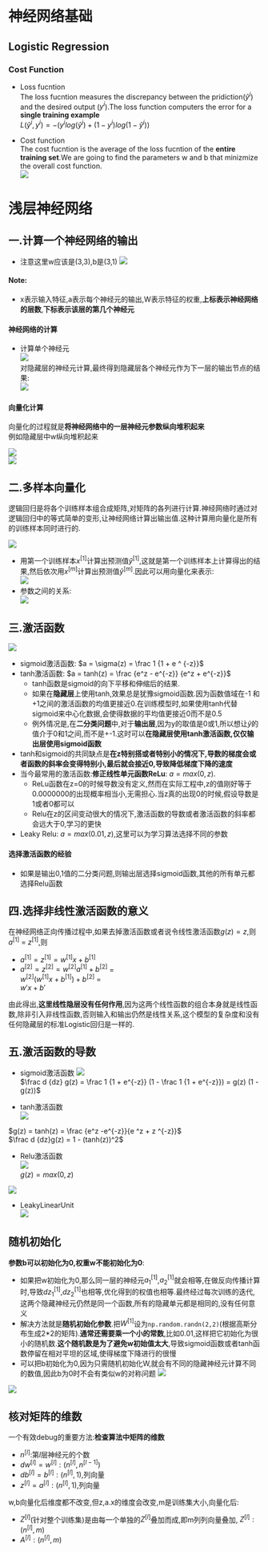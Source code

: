 # 神经网络基础

## Logistic Regression

### Cost Function  

* Loss fucntion  
The loss fucntion measures the discrepancy between the pridiction($\hat y ^ i$) and the desired output ($y^i$).The loss function computers the error for a **single training example**  
$L(\hat y ^ i,y^i) = -(y^i log(\hat y^i) + (1 - y^i) log(1 - \hat y^i))$

* Cost function  
The  cost fucntion is the average of the loss fucntion of the **entire training set**.We are going to find the parameters w and b that minizmize the overall cost function.   
 ![](https://ws1.sinaimg.cn/large/006QRhAtgy1fplwsx4ho6j30kr02pt8q.jpg)


# 浅层神经网络

## 一.计算一个神经网络的输出
* 注意这里w应该是(3,3),b是(3,1)
![](http://www.ai-start.com/dl2017/images/L1_week3_5.png)

#### Note:
* x表示输入特征,a表示每个神经元的输出,W表示特征的权重,**上标表示神经网络的层数**,**下标表示该层的第几个神经元**
#### 神经网络的计算
* 计算单个神经元  
![](http://www.ai-start.com/dl2017/images/L1_week3_6.png)  
对隐藏层的神经元计算,最终得到隐藏层各个神经元作为下一层的输出节点的结果:  
![](https://ws1.sinaimg.cn/large/006QRhAtly1fpo63z1t11j307x04tmx5.jpg)

#### 向量化计算

向量化的过程就是**将神经网络中的一层神经元参数纵向堆积起来**  
例如隐藏层中w纵向堆积起来

![](https://ws1.sinaimg.cn/large/006QRhAtly1fpo68faifbj306304et8j.jpg)  
![](https://ws1.sinaimg.cn/large/006QRhAtly1fpo6ibdxprj30b2059gln.jpg)

## 二.多样本向量化
逻辑回归是将各个训练样本组合成矩阵,对矩阵的各列进行计算.神经网络时通过对逻辑回归中的等式简单的变形,让神经网络计算出输出值.这种计算用向量化是所有的训练样本同时进行的.

![](http://www.ai-start.com/dl2017/images/L1_week3_8.png)  
* 用第一个训练样本$x^{[1]}$计算出预测值$\hat y^{[1]}$,这就是第一个训练样本上计算得出的结果,然后依次用$x^{[m]}$计算出预测值$\hat y^{[m]}$.因此可以用向量化来表示:  
![](https://ws1.sinaimg.cn/large/006QRhAtly1fpo6zhwrr5j30ax0cd0st.jpg)  
* 参数之间的关系:  
![](https://ws1.sinaimg.cn/large/006QRhAtly1fpo70n113nj30dn03u74c.jpg)


## 三.激活函数
![](http://www.ai-start.com/dl2017/images/L1_week3_9.jpg)

* sigmoid激活函数: $a = \sigma(z) = \frac 1 {1 + e ^ {-z}}$
* tanh激活函数: $a = tanh(z) = \frac {e^z - e^{-z}} {e^z + e^{-z}}$ 
    * tanh函数是sigmoid的向下平移和伸缩后的结果.
    * 如果在**隐藏层**上使用tanh,效果总是犹豫sigmoid函数.因为函数值域在-1 和+1之间的激活函数的均值更接近0.在训练模型时,如果使用tanh代替sigmoid来中心化数据,会使得数据的平均值更接近0而不是0.5
    * 例外情况是,在**二分类问题**中,对于**输出层**,因为y的取值是0或1,所以想让$\hat y$的值介于0和1之间,而不是+-1.这时可以**在隐藏层使用tanh激活函数,仅仅输出层使用sigmoid函数**
* tanh和sigmoid的共同缺点是**在z特别搭或者特别小的情况下,导数的梯度会或者函数的斜率会变得特别小,最后就会接近0,导致降低梯度下降的速度**
* 当今最常用的激活函数:**修正线性单元函数ReLu**: $a = max(0,z)$.
    * ReLu函数在z=0的时候导数没有定义,然而在实际工程中,z的值刚好等于0.0000000的出现概率相当小,无需担心.当z真的出现0的时候,假设导数是1或者0都可以
    * Relu在z的区间变动很大的情况下,激活函数的导数或者激活函数的斜率都会远大于0,学习的更快
* Leaky Relu: $a = max(0.01,z)$,这里可以为学习算法选择不同的参数

#### 选择激活函数的经验
* 如果是输出0,1值的二分类问题,则输出层选择sigmoid函数,其他的所有单元都选择Relu函数

## 四.选择非线性激活函数的意义
在神经网络正向传播过程中,如果去掉激活函数或者说令线性激活函数$g(z) = z$,则$a^{[1]}$ = $z^{[1]}$,则  
* $a^{[1]} = z^{[1]} = w^{[1]}x + b^{[1]}$
* $a^{[2]} = z^{[2]} = w^{[2]}a^{[1]} + b^{[2]}$ =  
  $w^{[2]}(w^{[1]}x + b^{[1]}) + b^{[2]}$ =  
  $w'x + b'$

由此得出,**这里线性隐层没有任何作用**,因为这两个线性函数的组合本身就是线性函数,除非引入非线性函数,否则输入和输出仍然是线性关系,这个模型的复杂度和没有任何隐藏层的标准Logistic回归是一样的.

## 五.激活函数的导数
* sigmoid激活函数
![](http://www.ai-start.com/dl2017/images/L1_week3_10.png)  
$\frac d {dz} g(z) = \frac 1 {1 + e^{-z}} (1 - \frac 1 {1 + e^{-z}}) = g(z) (1 - g(z))$

* tanh激活函数  
![](http://www.ai-start.com/dl2017/images/L1_week3_11.png)   

$g(z)  = tanh(z) = \frac {e^z -e^{-z}}{e ^z + z ^{-z}}$   
$\frac d {dz}g(z) = 1 - (tanh(z))^2$
* Relu激活函数  
![](http://www.ai-start.com/dl2017/images/L1_week3_12.png)  
$g(z) = max(0,z)$

![](https://ws1.sinaimg.cn/large/006QRhAtly1fpr445ix5ij307z02sglg.jpg)

* LeakyLinearUnit  
![](https://ws1.sinaimg.cn/large/006QRhAtly1fpr45bss75j308l03ut8m.jpg)

## 随机初始化
**参数b可以初始化为0,权重w不能初始化为0**:  
* 如果把w初始化为0,那么同一层的神经元$a_1^{[1]}$,$a_2^{[1]}$就会相等,在做反向传播计算时,导致$dz_1^{[1]}$,$dz_2^{[1]}$也相等,优化得到的权值也相等.最终经过每次训练的迭代,这两个隐藏神经元仍然是同一个函数,所有的隐藏单元都是相同的,没有任何意义
* 解决方法就是**随机初始化参数**.把$W^{[1]}$设为`np.random.randn(2,2)`(根据高斯分布生成2*2的矩阵).**通常还需要乘一个小的常数**,比如0.01,这样把它初始化为很小的随机数.**这个随机数是为了避免w初始值太大**,导致sigmoid函数或者tanh函数停留在相对平坦的区域,使得梯度下降进行的很慢
* 可以把b初始化为0,因为只需随机初始化W,就会有不同的隐藏神经元计算不同的数值,因此b为0时不会有类似w的对称问题
![](http://www.ai-start.com/dl2017/images/L1_week3_13.png)  

![](https://ws1.sinaimg.cn/large/006QRhAtly1fprhxihrmfj30ek023aa1.jpg)


## 核对矩阵的维数
一个有效debug的重要方法:**检查算法中矩阵的维数**  
* $n^{[l]}$:第$l$层神经元的个数
* $dw^{[l]} = w^{[l]} : (n^{[l]},n^{[l-1]})$
* $db^{[l]} = b^{[l]}: (n^{[l]},1)$,列向量
* $z^{[l]} = a^{[l]} : (n^{[l]},1)$,列向量


w,b向量化后维度都不改变,但z,a.x的维度会改变,m是训练集大小,向量化后:
* $Z^{[l]}$(针对整个训练集)是由每一个单独的$Z^{[l]}$叠加而成,即m列列向量叠加, $Z^{[l]} : (n^{[l]},m)$
* $A^{[l]}:(n^{[l]},m)$